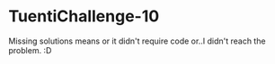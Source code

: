 # TuentiChallenge-10

Missing solutions means or it didn't require code or..I didn't reach the problem. :D
